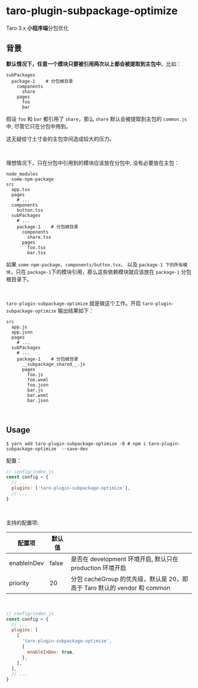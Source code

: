 # taro-plugin-subpackage-optimize

Taro 3.x **小程序端**分包优化

## 背景

**默认情况下，任意一个模块只要被引用两次以上都会被提取到主包中**。比如：

```shell
subPackages
  package-1    # 分包根目录
    components
      share
    pages
      foo
      bar
```

假设 `foo` 和 `bar` 都引用了 `share`，那么 `share` 默认会被提取到主包的 `common.js` 中, 尽管它只在分包中用到。

这无疑给寸土寸金的主包空间造成较大的压力。

<br/>

理想情况下，只在分包中引用到的模块应该放在分包中, 没有必要放在主包：

```shell
node_modules
  some-npm-package
src
  app.tsx
  pages
    # ...
  components
    button.tsx
  subPackages
    # ...
    package-1    # 分包根目录
      components
        share.tsx
      pages
        foo.tsx
        bar.tsx
```

如果 `some-npm-package`、`components/button.tsx`、 以及 `package-1 下的所有模块`，只在 `package-1`下的模块引用，那么这些依赖模块就应该放在 `package-1` 分包根目录下。

<br/>

`taro-plugin-subpackage-optimize` 就是做这个工作。开启 `taro-plugin-subpackage-optimize` 输出结果如下：

```
src
  app.js
  app.json
  pages
    # ...
  subPackages
    # ...
    package-1    # 分包根目录
      __subpackage_shared__.js
      pages
        foo.js
        foo.wxml
        foo.json
        bar.js
        bar.wxml
        bar.json
```

<br>

## Usage

```shell
$ yarn add taro-plugin-subpackage-optimize -D # npm i taro-plugin-subpackage-optimize  --save-dev
```

配置：

```js
// config/index.js
const config = {
  // ...
  plugins: ['taro-plugin-subpackage-optimize'],
  // ...
}
```

<br>

支持的配置项:

| 配置项      | 默认值 |                                                                          |
| ----------- | ------ | ------------------------------------------------------------------------ |
| enableInDev | false  | 是否在 development 环境开启, 默认只在 production 环境开启                |
| priority    | 20     | 分包 cacheGroup 的优先级，默认是 20，即高于 Taro 默认的 vendor 和 common |

<br>

```js
// config/index.js
const config = {
  // ...
  plugins: [
    [
      'taro-plugin-subpackage-optimize',
      {
        enableInDev: true,
      },
    ],
  ],
  // ...
}
```
